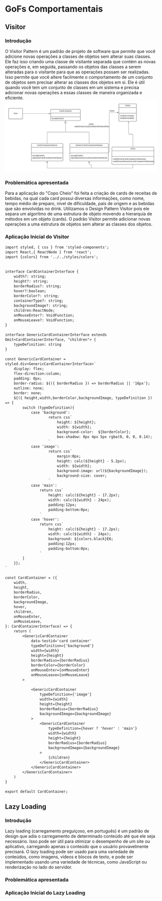 # GoFs Comportamentais

## Visitor

### Introdução

O Visitor Pattern é um padrão de projeto de software que permite que você adicione novas operações a classes de objetos sem alterar suas classes. Ele faz isso criando uma classe de visitante separada que contém as novas operações e, em seguida, passando os objetos das classes a serem alteradas para o visitante para que as operações possam ser realizadas. Isso permite que você altere facilmente o comportamento de um conjunto de objetos sem precisar alterar as classes dos objetos em si. Ele é útil quando você tem um conjunto de classes em um sistema e precisa adicionar novas operações a essas classes de maneira organizada e eficiente.
![Visitor](../PadroesDeProjeto/assets/Gofs/Visitor.png)

### Problemática apresentada

Para a aplicação do "Copo Cheio" foi feita a criação de cards de receitas de bebidas, na qual cada card possui diversas informações, como nome, tempo médio de preparo, nível de dificuldade, país de origem e as bebidas que são envolvidas no drink. Utilizamos o Design Pattern Visitor pois ele separa um algoritmo de uma estrutura de objeto movendo a hierarquia de métodos em um objeto (cards). O padrão Visitor permite adicionar novas operações a uma estrutura de objetos sem alterar as classes dos objetos.
### Aplicação Inicial do Visitor

```
import styled, { css } from 'styled-components';
import React,{ ReactNode } from 'react';
import {colors} from '../../styles/colors';


interface CardContainerInterface {
    width?: string;
    height?: string;
    borderRadius?: string;
    hover?:boolean;
    borderColor?: string;
    containerType?: string;
    backgroundImage?: string;
    children:ReactNode;
    onMouseEnter?: VoidFunction;
    onMouseLeave?: VoidFunction;
}

interface GenericCardContainerInterface extends Omit<CardContainerInterface, "children"> {
    typeDefinition: string
}

const GenericCardContainer = styled.div<GenericCardContainerInterface>`
    display: flex;
    flex-direction:column;
    padding: 0px;
    border-radius: ${({ borderRadius }) => borderRadius || '16px'};
    outline: none;
    border: none;
    ${({ height,width,borderColor,backgroundImage, typeDefinition }) => {
        switch (typeDefinition){
            case 'background':
                    return css`
                        height: ${height};
                        width: ${width};
                        background-color:  ${borderColor};
                        box-shadow: 0px 4px 5px rgba(0, 0, 0, 0.14);
                    `
            case 'image':
                    return css`
                        margin:0px;
                        height: calc(${height} - 5.2px);
                        width: ${width};
                        background-image: url(${backgroundImage});
                        background-size: cover;
                    `
            case 'main':
                return css`
                    height: calc(${height} - 17.2px);
                    width: calc(${width} - 24px);
                    padding:12px;
                    padding-bottom:0px;
                `
            case 'hover':
                return css`
                    height: calc(${height} - 17.2px);
                    width: calc(${width} - 24px);
                    background: ${colors.black}E6;
                    padding:12px;
                    padding-bottom:0px;
                `
        }
    }};
`

const CardContainer = ({
    width,
    height,
    borderRadius,
    borderColor,
    backgroundImage,
    hover,
    children,
    onMouseEnter,
    onMouseLeave,
}: CardContainerInterface) => {
    return (
        <GenericCardContainer
            data-testid='card container'
            typeDefinition={'background'}
            width={width}
            height={height}
            borderRadius={borderRadius}
            borderColor={borderColor}
            onMouseEnter={onMouseEnter}
            onMouseLeave={onMouseLeave}
        >

            <GenericCardContainer
                typeDefinition={'image'}
                width={width}
                height={height}
                borderRadius={borderRadius}
                backgroundImage={backgroundImage}
            >
                <GenericCardContainer
                    typeDefinition={hover ? 'hover' : 'main'}
                    width={width}
                    height={height}
                    borderRadius={borderRadius}
                    backgroundImage={backgroundImage}
                >
                    {children}
                </GenericCardContainer>
            </GenericCardContainer>
        </GenericCardContainer>
    )
}

export default CardContainer;
```

## Lazy Loading

### Introdução

Lazy loading (carregamento preguiçoso, em português) é um padrão de design que adia o carregamento de determinado conteúdo até que ele seja necessário. Isso pode ser útil para otimizar o desempenho de um site ou aplicativo, carregando apenas o conteúdo que o usuário provavelmente precisará. O lazy loading pode ser usado para uma variedade de conteúdos, como imagens, vídeos e blocos de texto, e pode ser implementado usando uma variedade de técnicas, como JavaScript ou renderização no lado do servidor.

### Problemática apresentada

### Aplicação Inicial do Lazy Loading



